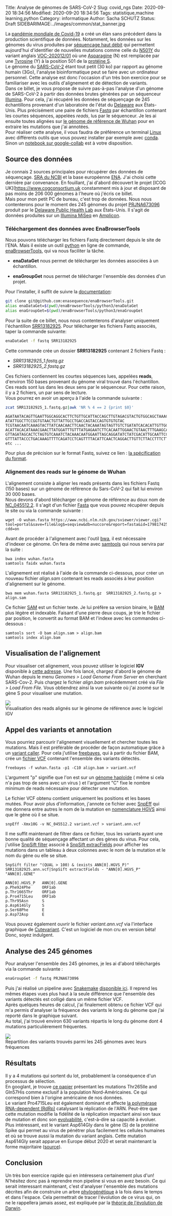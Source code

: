 Title: Analyse de génomes de SARS-CoV-2
Slug: covid_ngs
Date: 2020-09-20 18:34:56
Modified: 2020-09-20 18:34:56
Tags: statistique,machine learning,python
Category: informatique
Author: Sacha SCHUTZ
Status: Draft
SIDEBARIMAGE:../images/common/stat_banner.jpg


La [pandémie mondiale de Covid-19](https://fr.wikipedia.org/wiki/Pand%C3%A9mie_de_Covid-19) a créé un élan sans précédent dans la production scientifique de données. Notamment, les données sur les génomes du virus produites par [séquençage haut débit](https://fr.wikipedia.org/wiki/S%C3%A9quen%C3%A7age_de_l%27ADN#S%C3%A9quen%C3%A7age_haut_d%C3%A9bit_(HTS)) qui permettent aujourd'hui d'identifier de nouvelles mutations comme celle du [N501Y](https://fr.wikipedia.org/wiki/Variant_501.V2#Mutations) du variant anglais [VOC-202012/01](https://fr.wikipedia.org/wiki/VOC-202012/01) où une [Asparagine](https://fr.wikipedia.org/wiki/Asparagine) (N) est remplacée par une [Tyrosine](https://fr.wikipedia.org/wiki/Tyrosine) (Y) à la position 501 de la [protéine S](https://fr.wikipedia.org/wiki/P%C3%A9plom%C3%A8re).     
Le génome du [SARS-CoV-2](https://fr.wikipedia.org/wiki/SARS-CoV-2) étant tout  petit (30 ko) par rapport au génome humain (3Go), l'analyse bioinformatique peut se faire avec un ordinateur personnel. Cette analyse est donc l'occasion d'un très bon exercice pour se familiariser avec les outils d'alignement et de détection de variants.  
Dans ce billet, je vous propose de suivre pas-à-pas l'analyse d'un génome de SARS-CoV-2 à partir des données brutes générées par un séquenceur [Illumina](https://fr.wikipedia.org/wiki/Illumina). Pour cela, j'ai récupéré les données de séquençage de 245 échantillons provenant d'un laboratoire de l'état du [Delaware](https://fr.wikipedia.org/wiki/Delaware) aux États-Unis. Plus précisément une paire de fichiers [Fastq](https://fr.wikipedia.org/wiki/FASTQ) par échantillon contenant les courtes séquences, appelées *reads*, lus par le séquenceur. Je les ai ensuite toutes alignées sur [le génome de référence de Wuhan](https://www.ncbi.nlm.nih.gov/nuccore/NC_045512) pour en extraire les mutations que j'ai annotées.      
Pour réaliser cette analyse, il vous faudra de préférence un terminal [Linux](https://fr.wikipedia.org/wiki/Linux) avec différents outils que vous pouvez installer par exemple avec [conda](https://docs.conda.io/en/latest/miniconda.html). Sinon un [notebook sur google-collab](https://colab.research.google.com/drive/1V8EsdFyCmr7fmVkVf09JQhraatTWcd3f) est à votre disposition.

## Source des données 

Je connais 2 sources principales pour récupérer des données de séquençage. [SRA du NCBI](https://www.ncbi.nlm.nih.gov/sra) et la base européenne [ENA](https://www.ebi.ac.uk/ena/browser/home). J'ai choisi cette dernière par convenance.
En fouillant, j'ai d'abord découvert le projet [ICOG UK](https://www.cogconsortium.uk constamment mis à jour et disposant de pas moins de 206 000 génomes à l'heure où j'écris ce billet.   
Mais pour mon petit PC de bureau, c'est trop de données. Nous nous contenterons pour le moment des 245 génomes  du projet [PRJNA673096](https://www.ebi.ac.uk/ena/browser/view/PRJNA673096) produit par le [Delaware Public Health Lab](https://www.dhss.delaware.gov/dhss/dph/lab/labs.html) aux États-Unis. Il s'agit de données produites sur un [Illumina MiSeq](https://emea.illumina.com/systems/sequencing-platforms/miseq.html) en [Amplicon](https://dridk.me/ngs.html).

### Téléchargement des données avec EnaBrowserTools

Nous pouvons télécharger les fichiers Fastq directement depuis le site de l'ENA. Mais il existe un outil [python](https://fr.wikipedia.org/wiki/Python_(langage)) en ligne de commande, [enaBrowserTools](https://github.com/enasequence/enaBrowserTools),  qui va nous faciliter la tâche.    

- **enaDataGet** nous permet de télécharger les données associées à un échantillon. 

- **enaGroupGet** nous permet de télécharger l'ensemble des données d'un projet. 

Pour l'installer, il suffit de suivre la [documentation](https://github.com/enasequence/enaBrowserTools/blob/master/README.md): 

```bash
git clone git@github.com:enasequence/enaBrowserTools.git
alias enaDataGet=$(pwd)/enaBrowserTools/python3/enaDataGet
alias enaGroupGet=$(pwd)/enaBrowserTools/python3/enaGroupGet
```

Pour la suite de ce billet, nous nous contenterons d'analyser uniquement l'échantillon [SRR13182925](https://www.ebi.ac.uk/ena/browser/view/SRR13182925). Pour télécharger les fichiers Fastq associés, taper la commande suivante:

```bash
enaDataGet -f fastq SRR13182925    
```

Cette commande crée un dossier **SRR13182925** contenant 2 fichiers Fastq : 

- *SRR13182925_1.fastq.gz* 
- *SRR13182925_2.fastq.gz*

Ces fichiers contiennent les courtes séquences lues, appelées **reads**, d'environ 150 bases provenant du génome viral trouvé dans l'échantillon. Ces reads sont lus dans les deux sens par le séquenceur. Pour cette raison, il y a 2 fichiers, un par sens de lecture.    
Vous pourrez en avoir un aperçu à l'aide la commande suivante : 

```bash
zcat SRR13182925_1.fastq.gz|awk 'NR % 4 == 2 {print $0}'
```

```
AGATAATACAGTTGAATTGGCAGGCACTTCTGTTGCATTACCAGCTTGTAGACGTACTGTGGCAGCTAAACTACCAAGTAC
ATATTGGCTTCCGGTGTAACTGTTATTGCCTGACCAGTACCAGTGTGTGTAC
TCGTAACAATCAAAGTACTTATCAACAACTTCAACTACAAATAGTAGTTGTCTGATATCACACATTGTTGGTAGATTATAACGATAGTAGTCATAATCGCTGATAGCAGCATTACCATCCTGAGCAAAGAAGAAGTGTTTTAATTCAACAGAACTTCCTTCCTTAAAGAAACCCTTAGACACAGCAAAGTCATAGAAGTCTTTGTTAAAATTACCGGGTTTGACAGTTTGAAAAGCAACATTGTTAGTAAGTGCAGCTACTGAAAAGCACGTAGTGCGT
ACATTACACATAAACGAACTTATGGATTTGTTTATGAGAATCTTCACAATTGGAACTGTAACTTTGAAGCAAGGTGAAATCAAGGATGCTACTCCTTCAGATTTTGTTCGCGCTACTGCAACGATACCGATACAAGCC
GTTAGATAGCACTCTAGTGTCAAATCTACAAACAATGGAATTAGCAGGATATCTATCGACATTGCAATTCCAAAATAGGCATACACCATCTGTGAATTTGTCAGAATGTGTGGCATAAGAATAGAAT
GTTTATTACCCTGACAAAGTTTTCAGATCCTCAGTTTTACATTCAACTCAGGACTTGTTCTTACCTTTCTTTTCCAATGTTACTTGGTTCCATGCTATACATG
etc ...
```

Pour plus de précision sur le format Fastq, suivez ce lien :  [la spécification du format](https://fr.wikipedia.org/wiki/FASTQ).
    

### Alignement des reads sur le génome de Wuhan

L'alignement consiste à aligner les reads présents dans les fichiers Fastq (150 bases) sur un génome de référence du Sars-CoV-2 qui fait lui environ 30 000 bases.   
Nous devons d'abord télécharger ce génome de référence au doux nom de [NC_045512.2](https://www.ncbi.nlm.nih.gov/nuccore/NC_045512). Il s'agit d'un fichier [Fasta](https://fr.wikipedia.org/wiki/FASTA_(format_de_fichier)) que vous pouvez récupérer depuis le site ou via la commande suivante :

    wget -O wuhan.fasta https://www.ncbi.nlm.nih.gov/sviewer/viewer.cgi?tool=portal&save=file&log$=seqview&db=nuccore&report=fasta&id=1798174254&extrafeat=null&conwithfeat=on&hide-cdd=on

Avant de procéder à l'alignement avec l'outil [bwa](http://bio-bwa.sourceforge.net/), il est nécessaire d'indexer ce génome. On fera de même avec [samtools](http://www.htslib.org/) qui nous servira par la suite :

    bwa index wuhan.fasta
    samtools faidx wuhan.fasta

L'alignement est réalisé à l'aide de la commande ci-dessous, pour créer un nouveau fichier *align.sam* contenant les reads associés à leur position d'alignement sur le génome.

    bwa mem wuhan.fasta SRR13182925_1.fastq.gz  SRR13182925_2.fastq.gz > align.sam 

Ce fichier [SAM](https://samtools.github.io/hts-specs/SAMv1.pdf) est un fichier texte. Je lui préfère sa version binaire, le [BAM](https://samtools.github.io/hts-specs/SAMv1.pdf) plus légère et indexable.
Faisant d'une pierre deux coups, je trie le fichier par position, le convertit au format BAM et l'indexe avec les commandes ci-dessous  :

    samtools sort -O bam align.sam > align.bam
    samtools index align.bam 


## Visualisation de l'alignement

Pour visualiser cet alignement, vous pouvez utiliser le logiciel **IGV** disponible à [cette adresse](http://software.broadinstitute.org/software/igv/). Une fois lancé, chargez d'abord le génome de Wuhan depuis le menu *Genomes > Load Genome From Server* en cherchant SARS-Cov-2. Puis chargez le fichier *align.bam* précédemment créé via *File > Load From File*. 
Vous obtiendrez ainsi la vue suivante où j'ai zoomé sur le gène S pour visualiser une mutation.  

<div class="figure">     <img src="../images/covid_ngs/IGV.png" />      <div class="legend"> Visualisation des reads alignés sur le génome de référence avec le logiciel IGV</div> </div>

## Appel des variants et annotation 
Vous pourriez parcourir l'alignement visuellement et chercher toutes les mutations. Mais il est préférable de procéder de façon automatique grâce à un [variant caller](https://www.researchgate.net/figure/Commonly-used-NGS-variant-calling-software-Download-information-for-these-software-is_tbl1_232077026). Pour cela j'utilise [freebayes](https://github.com/freebayes/freebayes), qui à partir du fichier BAM, crée un [fichier VCF](https://en.wikipedia.org/wiki/Variant_Call_Format) contenant l'ensemble des variants détectés.

    freebayes -f wuhan.fasta -p1 -C10 align.bam > variant.vcf 

L'argument "p" signifie que l'on est sur un [génome haploïde](https://fr.wikipedia.org/wiki/Haplo%C3%AFde) ( même si cela n'a pas trop de sens avec un virus ) et l'argument "C" fixe le nombre minimum de reads  nécessaire pour détecter une mutation.    

Le fichier VCF obtenu contient uniquement les positions et les bases mutées. Pour avoir plus d'information, j'annote ce fichier avec [SnpEff](https://pcingola.github.io/SnpEff/) qui me donnera entre autres le nom de la mutation en [nomenclature HGVS](https://varnomen.hgvs.org/) ainsi que le gène où il se situe.

    snpEff -Xmx10G -v NC_045512.2 variant.vcf > variant.ann.vcf

Il me suffit maintenant de filtrer dans ce fichier, tous les variants ayant une bonne qualité de séquençage affectant un des gènes du virus. Pour cela, j'utilise [SnpSift filter](https://pcingola.github.io/SnpEff/ss_filter/) associé à [SnpSift extracFields](https://pcingola.github.io/SnpEff/ss_extractfields/) pour afficher les mutations dans un tableau à deux colonnes avec le nom de la mutation et le nom du gène ou elle se situe.

    SnpSift filter "(QUAL > 100) & (exists ANN[0].HGVS_P)" SRR13182925.ann.vcf|SnpSift extractFields - "ANN[0].HGVS_P" "ANN[0].GENE"

    ANN[0].HGVS_P   ANN[0].GENE
    p.Phe924Phe     ORF1ab
    p.Thr1665Thr    ORF1ab
    p.Pro4715Leu    ORF1ab
    p.Thr95Asn      S
    p.Asp614Gly     S
    p.Ser68Phe      E
    p.Asp72Asp      E
 
Vous pouvez également ouvrir le fichier *variant.ann.vcf* via l'interface graphique de [Cutevariant](https://github.com/labsquare/cutevariant). C'est un logiciel de mon cru en version bêta! Donc, soyez indulgent. 

## Analyse des 245 génomes 

Pour analyser l'ensemble des 245 génomes, je les ai d'abord téléchargés via la commande suivante :

```bash
enaGroupGet -f fastq PRJNA673096
```

Puis j'ai réalisé un pipeline avec [Snakemake](https://snakemake.readthedocs.io/en/stable/) [disponible ici](https://gist.github.com/dridk/c2a7c9c8a6232407bf0c45f4442e6fb6). Il reprend les mêmes étapes vues plus haut à la seule différence que l'ensemble des variants détectés est colligé dans un même fichier VCF.    
Après quelques heures de calcul, j'ai finalement obtenu ce fichier VCF qui m'a permis d'analyser la fréquence des variants le long du génome que j'ai reporté dans le graphique suivant.       
Au total, j'ai trouvé environ 630 variants répartis le long du génome dont 4 mutations particulièrement fréquentes.

<div class="figure">     <img src="../images/covid_ngs/lollipop.png" />      <div class="legend"> Repartition des variants trouvés parmi les 245 génomes avec leurs fréquences </div> </div>

## Résultats
Il y a 4 mutations qui sortent du lot, probablement la conséquence d'un processus de sélection.      
En googlant, je trouve [ce papier](https://www.biorxiv.org/content/10.1101/2020.05.12.092056v1) présentant les mutations Thr265Ile and Gln57His comme exclusif à la population Nord-Américaines. Ce qui correspond bien à l'origine américaine de nos données.   
Le variant Pro4715Leu est également dominant et affecte [la polymérase RNA-dependent (RdRp)](https://fr.wikipedia.org/wiki/ARN_polym%C3%A9rase_ARN-d%C3%A9pendante) catalysant la réplication de l'ARN. Peut-être que cette mutation modifie la fidélité de la réplication impactant ainsi son taux de mutation et donc son [evolvabilité](https://fr.wikipedia.org/wiki/%C3%89volvabilit%C3%A9), c'est-à-dire sa capacité à évoluer.    
Plus intéressant, est le variant Asp614Gly dans le gène (S) de la protéine Spike qui permet au virus de pénétrer plus facilement les cellules humaines et où se trouve aussi la mutation du variant anglais. Cette mutation Asp614Gly serait apparue en Europe début 2020 et serait maintenant la forme majoritaire ([source](https://www.news-medical.net/news/20200925/22705/French.aspx)). 

## Conclusion 
Un très bon exercice rapide qui en intéressera certainement plus d'un! N'hésitez donc pas à reprendre mon pipeline si vous en avez besoin.
Ce qui serait interessant maintenant, c'est d'analyser l'ensemble des mutations décrites afin de construire un arbre [phylogénétique](https://fr.wikipedia.org/wiki/Phylog%C3%A9nie) à la fois dans le temps et dans l'espace. Cela permettrait de tracer l'évolution de ce virus qui, on ne le rappellera jamais assez, est expliquée par la [théorie de l'évolution de Darwin](https://fr.wikipedia.org/wiki/Charles_Darwin).
















